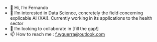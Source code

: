 - 👋 Hi, I’m Fernando
- 👀 I’m interested in Data Science, concretely the field concerning explicable AI (XAI). Currently working in its applications to the health sector
- 💞️ I’m looking to collaborate in [fill the gap!]
- 📫 How to reach me : f.wguerra@outlook.com

<!---

--->
